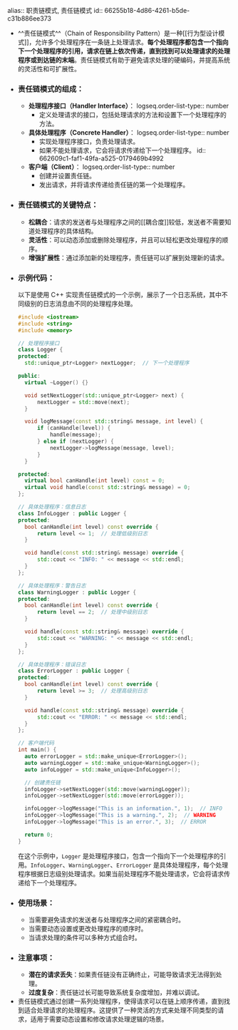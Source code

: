 alias:: 职责链模式, 责任链模式
id:: 66255b18-4d86-4261-b5de-c31b886ee373

- ^^责任链模式^^（Chain of Responsibility Pattern）是一种[[行为型设计模式]]，允许多个处理程序在一条链上处理请求。**每个处理程序都包含一个指向下一个处理程序的引用，请求在链上依次传递，直到找到可以处理请求的处理程序或到达链的末端**。责任链模式有助于避免请求处理的硬编码，并提高系统的灵活性和可扩展性。
- ### 责任链模式的组成：
	- **处理程序接口（Handler Interface）**：
	  logseq.order-list-type:: number
		- 定义处理请求的接口，包括处理请求的方法和设置下一个处理程序的方法。
	- **具体处理程序（Concrete Handler）**：
	  logseq.order-list-type:: number
		- 实现处理程序接口，负责处理请求。
		- 如果不能处理请求，它会将请求传递给下一个处理程序。
		  id:: 662609c1-faf1-49fa-a525-0179469b4992
	- **客户端（Client）**：
	  logseq.order-list-type:: number
		- 创建并设置责任链。
		- 发出请求，并将请求传递给责任链的第一个处理程序。
- ### 责任链模式的关键特点：
	- **松耦合**：请求的发送者与处理程序之间的[[耦合度]]较低，发送者不需要知道处理程序的具体结构。
	- **灵活性**：可以动态添加或删除处理程序，并且可以轻松更改处理程序的顺序。
	- **增强扩展性**：通过添加新的处理程序，责任链可以扩展到处理新的请求。
- ### 示例代码：
  以下是使用 C++ 实现责任链模式的一个示例，展示了一个日志系统，其中不同级别的日志消息由不同的处理程序处理。
  ```cpp
  #include <iostream>
  #include <string>
  #include <memory>
  
  // 处理程序接口
  class Logger {
  protected:
    std::unique_ptr<Logger> nextLogger;  // 下一个处理程序
  
  public:
    virtual ~Logger() {}
  
    void setNextLogger(std::unique_ptr<Logger> next) {
        nextLogger = std::move(next);
    }
  
    void logMessage(const std::string& message, int level) {
        if (canHandle(level)) {
            handle(message);
        } else if (nextLogger) {
            nextLogger->logMessage(message, level);
        }
    }
  
  protected:
    virtual bool canHandle(int level) const = 0;
    virtual void handle(const std::string& message) = 0;
  };
  
  // 具体处理程序：信息日志
  class InfoLogger : public Logger {
  protected:
    bool canHandle(int level) const override {
        return level <= 1;  // 处理低级别日志
    }
  
    void handle(const std::string& message) override {
        std::cout << "INFO: " << message << std::endl;
    }
  };
  
  // 具体处理程序：警告日志
  class WarningLogger : public Logger {
  protected:
    bool canHandle(int level) const override {
        return level == 2;  // 处理中级别日志
    }
  
    void handle(const std::string& message) override {
        std::cout << "WARNING: " << message << std::endl;
    }
  };
  
  // 具体处理程序：错误日志
  class ErrorLogger : public Logger {
  protected:
    bool canHandle(int level) const override {
        return level >= 3;  // 处理高级别日志
    }
  
    void handle(const std::string& message) override {
        std::cout << "ERROR: " << message << std::endl;
    }
  };
  
  // 客户端代码
  int main() {
    auto errorLogger = std::make_unique<ErrorLogger>();
    auto warningLogger = std::make_unique<WarningLogger>();
    auto infoLogger = std::make_unique<InfoLogger>();
  
    // 创建责任链
    infoLogger->setNextLogger(std::move(warningLogger));
    infoLogger->setNextLogger(std::move(errorLogger));
  
    infoLogger->logMessage("This is an information.", 1);  // INFO
    infoLogger->logMessage("This is a warning.", 2);  // WARNING
    infoLogger->logMessage("This is an error.", 3);  // ERROR
  
    return 0;
  }
  ```
  在这个示例中，`Logger` 是处理程序接口，包含一个指向下一个处理程序的引用。`InfoLogger`、`WarningLogger`、`ErrorLogger` 是具体处理程序，每个处理程序根据日志级别处理请求。如果当前处理程序不能处理请求，它会将请求传递给下一个处理程序。
- ### 使用场景：
	- 当需要避免请求的发送者与处理程序之间的紧密耦合时。
	- 当需要动态设置或更改处理程序的顺序时。
	- 当请求处理的条件可以多种方式组合时。
- ### 注意事项：
	- **潜在的请求丢失**：如果责任链没有正确终止，可能导致请求无法得到处理。
	- **过度复杂**：责任链过长可能导致系统复杂度增加，并难以调试。
- 责任链模式通过创建一系列处理程序，使得请求可以在链上顺序传递，直到找到适合处理请求的处理程序。这提供了一种灵活的方式来处理不同类型的请求，适用于需要动态设置和修改请求处理逻辑的场景。